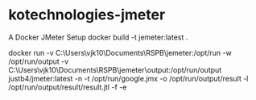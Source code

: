 # kotechnologies-jmeter
A Docker JMeter Setup
docker build -t jemeter:latest .

docker run -v C:\Users\vjk10\Documents\RSPB\jemeter:/opt/run -w /opt/run/output  -v C:\Users\vjk10\Documents\RSPB\jemeter\output:/opt/run/output justb4/jmeter:latest   -n -t /opt/run/google.jmx -o /opt/run/output/result -l /opt/run/output/result/result.jtl -f -e
